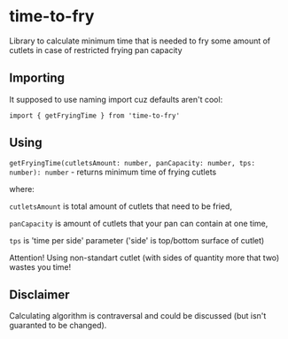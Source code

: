 # time-to-fry

Library to calculate minimum time that is needed to fry some amount of cutlets in case of restricted frying pan capacity

## Importing

It supposed to use naming import cuz defaults aren't cool:

`import { getFryingTime } from 'time-to-fry'`

## Using

`getFryingTime(cutletsAmount: number, panCapacity: number, tps: number): number` - returns minimum time of frying cutlets

where:

`cutletsAmount` is total amount of cutlets that need to be fried,

`panCapacity` is amount of cutlets that your pan can contain at one time,

`tps` is 'time per side' parameter ('side' is top/bottom surface of cutlet)

Attention! Using non-standart cutlet (with sides of quantity more that two) wastes you time!

## Disclaimer

Calculating algorithm is contraversal and could be discussed (but isn't guaranted to be changed).
